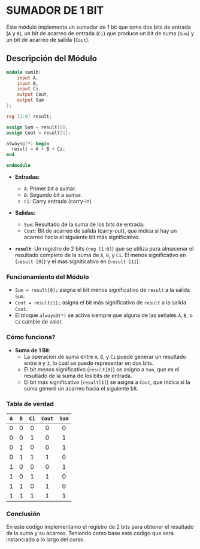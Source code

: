 # SUMADOR DE 1 BIT

Este módulo implementa un sumador de 1 bit que toma dos bits de entrada (`A` y `B`), un bit de acarreo de entrada (`Ci`) que produce un bit de suma (`Sum`) y un bit de acarreo de salida (`Cout`).

## Descripción del Módulo

```verilog
module sum1b(
    input A, 
    input B, 
    input Ci,
    output Cout,
    output Sum
);

reg [1:0] result;

assign Sum = result[0];
assign Cout = result[1];

always@(*) begin
  result = A + B + Ci;
end

endmodule
```

- **Entradas:**
  - `A`: Primer bit a sumar.
  - `B`: Segundo bit a sumar.
  - `Ci`: Carry entrada (carry-in)

- **Salidas:**
  - `Sum`: Resultado de la suma de los bits de entrada.
  - `Cout`: Bit de acarreo de salida (carry-out), que indica si hay un acarreo hacia el siguiente bit más significativo.

- **`result`**: Un registro de 2 bits (`reg [1:0]`) que se utiliza para almacenar el resultado completo de la suma de `A`, `B`, y `Ci`. El menos significativo en (`result [0]`) y el mas signiticativo en (`result [1]`).

### Funcionamiento del Módulo
   - `Sum = result[0];` asigna el bit menos significativo de `result` a la salida `Sum`.
   - `Cout = result[1];` asigna el bit más significativo de `result` a la salida `Cout`.
   - El bloque `always@(*)` se activa siempre que alguna de las señales `A`, `B`, o `Ci` cambie de valor.
### Cómo funciona?

- **Suma de 1 Bit**: 
  - La operación de suma entre `A`, `B`, y `Ci` puede generar un resultado entre `0` y `3`, lo cual se puede representar en dos bits.
  - El bit menos significativo (`result[0]`) se asigna a `Sum`, que es el resultado de la suma de los bits de entrada.
  - El bit más significativo (`result[1]`) se asigna a `Cout`, que indica si la suma generó un acarreo hacia el siguiente bit.

### Tabla de verdad

| `A` | `B` | `Ci` | `Cout` | `Sum` |
|:---:|:---:|:---:|:------:|:-----:|
|  0  |  0  |  0  |    0   |   0   |
|  0  |  0  |  1  |    0   |   1   |
|  0  |  1  |  0  |    0   |   1   |
|  0  |  1  |  1  |    1   |   0   |
|  1  |  0  |  0  |    0   |   1   |
|  1  |  0  |  1  |    1   |   0   |
|  1  |  1  |  0  |    1   |   0   |
|  1  |  1  |  1  |    1   |   1   |

### Conclusión

En este codigo implementamo el registro de 2 bits para obtener el resultado de la suma y su acarreo. Teniendo como base este codigo que sera instanciado a lo largo del curso.


